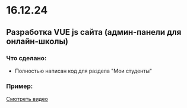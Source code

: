 # 16.12.24

## Разработка VUE js сайта (админ-панели для онлайн-школы)

### Что сделано:
- Полностью написан код для раздела "Мои студенты"

### Пример:
[Смотреть видео](https://s3.akarmain.ru/S/jakh1i1.mp4)
